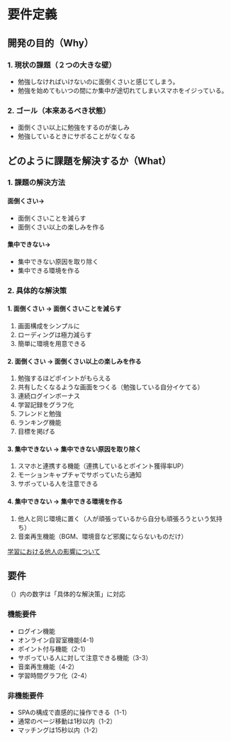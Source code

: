 # 要件定義

## 開発の目的（Why）

### 1. 現状の課題（２つの大きな壁）

- 勉強しなければいけないのに面倒くさいと感じてしまう。
- 勉強を始めてもいつの間にか集中が途切れてしまいスマホをイジっている。

### 2. ゴール（本来あるべき状態）

- 面倒くさい以上に勉強をするのが楽しみ
- 勉強しているときにサボることがなくなる

## どのように課題を解決するか（What）

### 1. 課題の解決方法

#### 面倒くさい→

- 面倒くさいことを減らす
- 面倒くさい以上の楽しみを作る

#### 集中できない→

- 集中できない原因を取り除く
- 集中できる環境を作る

### 2. 具体的な解決策

#### 1. 面倒くさい → 面倒くさいことを減らす

1. 画面構成をシンプルに
2. ローディングは極力減らす
3. 簡単に環境を用意できる

#### 2. 面倒くさい → 面倒くさい以上の楽しみを作る

1. 勉強するほどポイントがもらえる
2. 共有したくなるような画面をつくる（勉強している自分イケてる）
3. 連続ログインボーナス
4. 学習記録をグラフ化
5. フレンドと勉強
6. ランキング機能
7. 目標を掲げる

#### 3. 集中できない → 集中できない原因を取り除く

1. スマホと連携する機能（連携しているとポイント獲得率UP）
2. モーションキャプチャでサボっていたら通知
3. サボっている人を注意できる

#### 4. 集中できない → 集中できる環境を作る

1. 他人と同じ環境に置く（人が頑張っているから自分も頑張ろうという気持ち）
2. 音楽再生機能（BGM、環境音など邪魔にならないものだけ）

[学習における他人の影響について](./RESEARCH.md)

## 要件

（）内の数字は「具体的な解決策」に対応

### 機能要件

- ログイン機能
- オンライン自習室機能(4-1)
- ポイント付与機能（2-1）
- サボっている人に対して注意できる機能（3-3）
- 音楽再生機能（4-2）
- 学習時間グラフ化（2-4）

### 非機能要件

- SPAの構成で直感的に操作できる（1-1）
- 通常のページ移動は1秒以内（1-2）
- マッチングは15秒以内（1-2）

